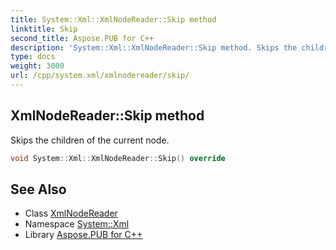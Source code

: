 ```yaml
---
title: System::Xml::XmlNodeReader::Skip method
linktitle: Skip
second_title: Aspose.PUB for C++
description: 'System::Xml::XmlNodeReader::Skip method. Skips the children of the current node in C++.'
type: docs
weight: 3000
url: /cpp/system.xml/xmlnodereader/skip/
---
```

## XmlNodeReader::Skip method


Skips the children of the current node.

```cpp
void System::Xml::XmlNodeReader::Skip() override
```

## See Also

* Class [XmlNodeReader](../)
* Namespace [System::Xml](../../)
* Library [Aspose.PUB for C++](../../../)
